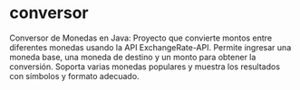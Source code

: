 # conversor
Conversor de Monedas en Java: Proyecto que convierte montos entre diferentes monedas usando la API ExchangeRate-API. Permite ingresar una moneda base, una moneda de destino y un monto para obtener la conversión. Soporta varias monedas populares y muestra los resultados con símbolos y formato adecuado.
